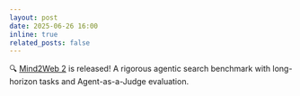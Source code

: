 ```yaml
---
layout: post
date: 2025-06-26 16:00
inline: true
related_posts: false
---
```


🔍 [Mind2Web 2](https://osu-nlp-group.github.io/Mind2Web-2/) is released! A rigorous agentic search benchmark with long-horizon tasks and Agent-as-a-Judge evaluation.
